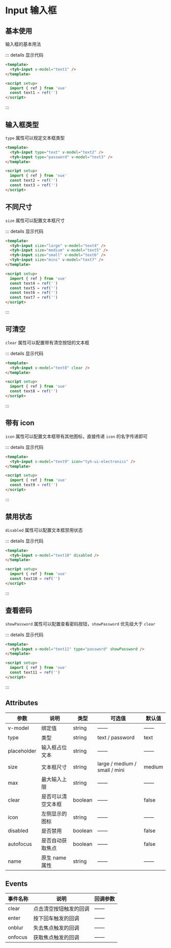 # Input 输入框

## 基本使用

输入框的基本用法

<tyh-input v-model="text1" />

::: details 显示代码

```html
<template>
  <tyh-input v-model="text1" />
</template>

<script setup>
  import { ref } from 'vue'
  const text1 = ref('')
</script>
```

:::

## 输入框类型

`type` 属性可以规定文本框类型

<tyh-input type="text" v-model="text2" />
<tyh-input type="password" v-model="text3" />

```html
<template>
  <tyh-input type="text" v-model="text2" />
  <tyh-input type="password" v-model="text3" />
</template>

<script setup>
  import { ref } from 'vue'
  const text2 = ref('')
  const text3 = ref('')
</script>
```

## 不同尺寸

`size` 属性可以配置文本框尺寸

<tyh-input size="large" v-model="text4" />
<tyh-input size="medium" v-model="text5" />
<tyh-input size="small" v-model="text6" />
<tyh-input size="mini" v-model="text7" />

::: details 显示代码

```html
<template>
  <tyh-input size="large" v-model="text4" />
  <tyh-input size="medium" v-model="text5" />
  <tyh-input size="small" v-model="text6" />
  <tyh-input size="mini" v-model="text7" />
</template>

<script setup>
  import { ref } from 'vue'
  const text4 = ref('')
  const text5 = ref('')
  const text6 = ref('')
  const text7 = ref('')
</script>
```

:::

## 可清空

`clear` 属性可以配置带有清空按钮的文本框

<tyh-input v-model="text8" clear />

::: details 显示代码

```html
<template>
  <tyh-input v-model="text8" clear />
</template>

<script setup>
  import { ref } from 'vue'
  const text8 = ref('')
</script>
```

:::

## 带有 icon

`icon` 属性可以配置文本框带有其他图标，直接传递 `icon` 的名字传递即可

<tyh-input v-model="text9" icon="tyh-ui-electronics" />

::: details 显示代码

```html
<template>
  <tyh-input v-model="text9" icon="tyh-ui-electronics" />
</template>

<script setup>
  import { ref } from 'vue'
  const text9 = ref('')
</script>
```

:::

## 禁用状态

`disabled` 属性可以配置文本框禁用状态

<tyh-input v-model="text10" disabled />

::: details 显示代码

```html
<template>
  <tyh-input v-model="text10" disabled />
</template>

<script setup>
  import { ref } from 'vue'
  const text10 = ref('')
</script>
```

:::

## 查看密码

`showPassword` 属性可以配置查看密码按钮，`showPassword` 优先级大于 `clear`

<tyh-input v-model="text11" type="password" showPassword />

::: details 显示代码

```html
<template>
  <tyh-input v-model="text11" type="password" showPassword />
</template>

<script setup>
  import { ref } from 'vue'
  const text11 = ref('')
</script>
```

:::

## Attributes

| 参数        | 说明               | 类型    | 可选值                        | 默认值 |
| ----------- | ------------------ | ------- | ----------------------------- | ------ |
| v-model     | 绑定值             | string  | ——                            | ——     |
| type        | 类型               | string  | text / password               | text   |
| placeholder | 输入框占位文本     | string  | ——                            | ——     |
| size        | 文本框尺寸         | string  | large / medium / small / mini | medium |
| max         | 最大输入上限       | string  | ——                            | ——     |
| clear       | 是否可以清空文本框 | boolean | ——                            | false  |
| icon        | 左侧显示的图标     | string  | ——                            | ——     |
| disabled    | 是否禁用           | boolean | ——                            | false  |
| autofocus   | 是否自动获取焦点   | boolean | ——                            | false  |
| name        | 原生 name 属性     | string  | ——                            | ——     |

## Events

| 事件名称 | 说明                   | 回调参数 |
| -------- | ---------------------- | -------- |
| clear    | 点击清空按钮触发的回调 | ——       |
| enter    | 按下回车触发的回调     | ——       |
| onblur   | 失去焦点触发的回调     | ——       |
| onfocus  | 获取焦点触发的回调     | ——       |

<script setup>
  import { ref } from 'vue'
  const text1 = ref('')
  const text2 = ref('')
  const text3 = ref('')
  const text4 = ref('')
  const text5 = ref('')
  const text6 = ref('')
  const text7 = ref('')
  const text8 = ref('')
  const text9 = ref('')
  const text10 = ref('')
  const text11 = ref('')
</script>

<style scoped>
.tyh-input {
  margin: 5px;
}
</style>
